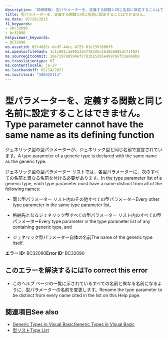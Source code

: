 ```yaml
---
description: '詳細情報: 型パラメーターを、定義する関数と同じ名前に設定することはできません'
title: 型パラメーターを、定義する関数と同じ名前に設定することはできません。
ms.date: 07/20/2015
f1_keywords:
- vbc32090
- bc32090
helpviewer_keywords:
- BC32090
ms.assetid: 02f4d82c-dcd7-44cc-b725-81e235f680f6
ms.openlocfilehash: 1c1c891cae9013557783d5c5b485b985dc71f027
ms.sourcegitcommit: 10e719780594efc781b15295e499c66f316068b8
ms.translationtype: HT
ms.contentlocale: ja-JP
ms.lasthandoff: 02/14/2021
ms.locfileid: "100425114"
---
```

# <a name="type-parameter-cannot-have-the-same-name-as-its-defining-function"></a><span data-ttu-id="b1994-103">型パラメーターを、定義する関数と同じ名前に設定することはできません。</span><span class="sxs-lookup"><span data-stu-id="b1994-103">Type parameter cannot have the same name as its defining function</span></span>

<span data-ttu-id="b1994-104">ジェネリック型の型パラメーターが、ジェネリック型と同じ名前で宣言されています。</span><span class="sxs-lookup"><span data-stu-id="b1994-104">A type parameter of a generic type is declared with the same name as the generic type.</span></span>  
  
 <span data-ttu-id="b1994-105">ジェネリック型の型パラメーター リストでは、各型パラメーターに、次のすべての名前と異なる名前を付ける必要があります。</span><span class="sxs-lookup"><span data-stu-id="b1994-105">In the type parameter list of a generic type, each type parameter must have a name distinct from all of the following names:</span></span>  
  
- <span data-ttu-id="b1994-106">同じ型パラメーター リスト内のその他すべての型パラメーター</span><span class="sxs-lookup"><span data-stu-id="b1994-106">Every other type parameter in the same type parameter list,</span></span>  
  
- <span data-ttu-id="b1994-107">格納先となるジェネリック型すべての型パラメーター リスト内のすべての型パラメーター</span><span class="sxs-lookup"><span data-stu-id="b1994-107">Every type parameter in the type parameter list of any containing generic type, and</span></span>  
  
- <span data-ttu-id="b1994-108">ジェネリック型パラメーター自体の名前</span><span class="sxs-lookup"><span data-stu-id="b1994-108">The name of the generic type itself.</span></span>  
  
 <span data-ttu-id="b1994-109">**エラー ID:** BC32090</span><span class="sxs-lookup"><span data-stu-id="b1994-109">**Error ID:** BC32090</span></span>  
  
## <a name="to-correct-this-error"></a><span data-ttu-id="b1994-110">このエラーを解決するには</span><span class="sxs-lookup"><span data-stu-id="b1994-110">To correct this error</span></span>  
  
- <span data-ttu-id="b1994-111">このヘルプ ページの一覧に示されているすべての名前と異なる名前になるように、型パラメーターの名前を変更します。</span><span class="sxs-lookup"><span data-stu-id="b1994-111">Rename the type parameter to be distinct from every name cited in the list on this Help page.</span></span>  
  
## <a name="see-also"></a><span data-ttu-id="b1994-112">関連項目</span><span class="sxs-lookup"><span data-stu-id="b1994-112">See also</span></span>

- [<span data-ttu-id="b1994-113">Generic Types in Visual Basic</span><span class="sxs-lookup"><span data-stu-id="b1994-113">Generic Types in Visual Basic</span></span>](../programming-guide/language-features/data-types/generic-types.md)
- [<span data-ttu-id="b1994-114">型リスト</span><span class="sxs-lookup"><span data-stu-id="b1994-114">Type List</span></span>](../language-reference/statements/type-list.md)
